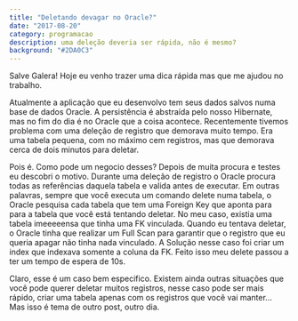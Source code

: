```yaml
---
title: "Deletando devagar no Oracle?"
date: "2017-08-20"
category: programacao
description: uma deleção deveria ser rápida, não é mesmo?
background: "#2DA0C3"
---
```


Salve Galera! Hoje eu venho trazer uma dica rápida mas que me ajudou no trabalho.

Atualmente a aplicação que eu desenvolvo tem seus dados salvos numa base de dados Oracle. A persistência é abstraída pelo nosso Hibernate, mas no fim do dia é no Oracle que a coisa acontece. Recentemente tivemos problema com uma deleção de registro que demorava muito tempo. Era uma tabela pequena, com no máximo cem registros, mas que demorava cerca de dois minutos para deletar.

<ImagePoster caption="Sério?" src="/assets/img/really.gif"></ImagePoster>


Pois é. Como pode um negocio desses? Depois de muita procura e testes eu descobri o motivo. Durante uma deleção de registro o Oracle procura todas as referências daquela tabela e valida antes de executar. Em outras palavras, sempre que você executa um comando delete numa tabela, o Oracle pesquisa cada tabela que tem uma Foreign Key que aponta para para a tabela que você está tentando deletar. No meu caso, existia uma tabela imeeeeensa que tinha uma FK vinculada. Quando eu tentava deletar, o Oracle tinha que realizar um Full Scan para garantir que o registro que eu queria apagar não tinha nada vinculado. A Solução nesse caso foi criar um index que indexava somente a coluna da FK. Feito isso meu delete passou a ter um tempo de espera de 10s.

<ImagePoster caption="Galera comemorando" src="/assets/img/so_happy.gif"></ImagePoster>

Claro, esse é um caso bem especifico. Existem ainda outras situações que você pode querer deletar muitos registros, nesse caso pode ser mais rápido, criar uma tabela apenas com os registros que você vai manter... Mas isso é tema de outro post, outro dia.

<Signature></Signature>
